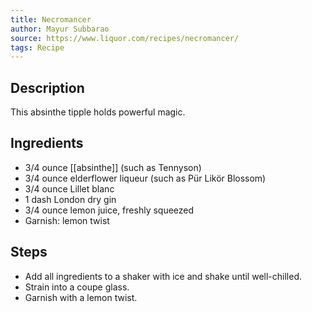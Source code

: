```yaml
---
title: Necromancer
author: Mayur Subbarao
source: https://www.liquor.com/recipes/necromancer/
tags: Recipe
---
```

## Description
This absinthe tipple holds powerful magic.
## Ingredients
- 3/4 ounce [[absinthe]] (such as Tennyson)
- 3/4 ounce elderflower liqueur (such as Pür Likör Blossom)
- 3/4 ounce Lillet blanc
- 1 dash London dry gin
- 3/4 ounce lemon juice, freshly squeezed
- Garnish: lemon twist
## Steps
- Add all ingredients to a shaker with ice and shake until well-chilled.
- Strain into a coupe glass.
- Garnish with a lemon twist.